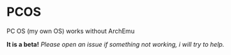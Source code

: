 # PCOS
PC OS (my own OS) works without ArchEmu

**It is a beta!** *Please open an issue if something not working, i will try to help.*
